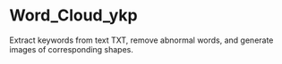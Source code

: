 # Word_Cloud_ykp
Extract keywords from text TXT, remove abnormal words, and generate images of corresponding shapes.
